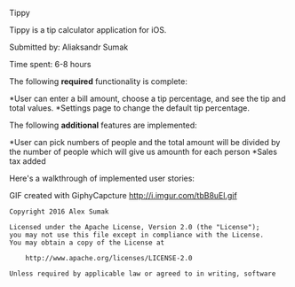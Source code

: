 Tippy

Tippy is a tip calculator application for iOS.

Submitted by: Aliaksandr Sumak 

Time spent: 6-8 hours

The following **required** functionality is complete:

*User can enter a bill amount, choose a tip percentage, and see the tip and total values.
*Settings page to change the default tip percentage.

The following **additional** features are implemented:

*User can pick numbers of people and the total amount will be divided by the number of people 
 which will give us amounth for each person 
*Sales tax added 

Here's a walkthrough of implemented user stories:

GIF created with GiphyCapcture http://i.imgur.com/tbB8uEl.gif 


    Copyright 2016 Alex Sumak

    Licensed under the Apache License, Version 2.0 (the "License");
    you may not use this file except in compliance with the License.
    You may obtain a copy of the License at

        http://www.apache.org/licenses/LICENSE-2.0

    Unless required by applicable law or agreed to in writing, software
